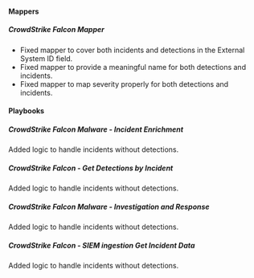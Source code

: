
#### Mappers
##### CrowdStrike Falcon Mapper
* Fixed mapper to cover both incidents and detections in the External System ID field.
* Fixed mapper to provide a meaningful name for both detections and incidents.
* Fixed mapper to map severity properly for both detections and incidents.


#### Playbooks
##### CrowdStrike Falcon Malware - Incident Enrichment
Added logic to handle incidents without detections.
##### CrowdStrike Falcon - Get Detections by Incident
Added logic to handle incidents without detections.
##### CrowdStrike Falcon Malware - Investigation and Response
Added logic to handle incidents without detections.
##### CrowdStrike Falcon - SIEM ingestion Get Incident Data
Added logic to handle incidents without detections.

